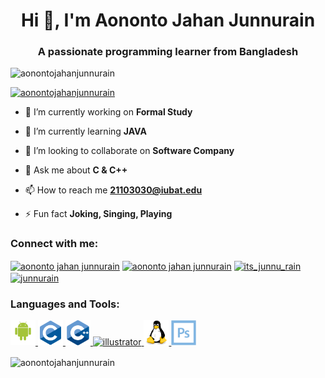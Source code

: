 
<h1 align="center">Hi 👋, I'm Aononto Jahan Junnurain</h1>
<h3 align="center">A passionate programming learner from Bangladesh</h3>

<p align="left"> <img src="https://komarev.com/ghpvc/?username=aonontojahanjunnurain&label=Profile%20views&color=0e75b6&style=flat" alt="aonontojahanjunnurain" /> </p>

<p align="left"> <a href="https://github.com/ryo-ma/github-profile-trophy"><img src="https://github-profile-trophy.vercel.app/?username=aonontojahanjunnurain" alt="aonontojahanjunnurain" /></a> </p>

- 🔭 I’m currently working on **Formal Study**

- 🌱 I’m currently learning **JAVA**

- 👯 I’m looking to collaborate on **Software Company**

- 💬 Ask me about **C & C++**

- 📫 How to reach me **21103030@iubat.edu**

- ⚡ Fun fact **Joking, Singing, Playing**

<h3 align="left">Connect with me:</h3>
<p align="left">
<a href="https://linkedin.com/in/aononto jahan junnurain" target="blank"><img align="center" src="https://raw.githubusercontent.com/rahuldkjain/github-profile-readme-generator/master/src/images/icons/Social/linked-in-alt.svg" alt="aononto jahan junnurain" height="30" width="40" /></a>
<a href="https://fb.com/aononto jahan junnurain" target="blank"><img align="center" src="https://raw.githubusercontent.com/rahuldkjain/github-profile-readme-generator/master/src/images/icons/Social/facebook.svg" alt="aononto jahan junnurain" height="30" width="40" /></a>
<a href="https://instagram.com/its_junnu_rain" target="blank"><img align="center" src="https://raw.githubusercontent.com/rahuldkjain/github-profile-readme-generator/master/src/images/icons/Social/instagram.svg" alt="its_junnu_rain" height="30" width="40" /></a>
<a href="https://www.youtube.com/c/junnurain" target="blank"><img align="center" src="https://raw.githubusercontent.com/rahuldkjain/github-profile-readme-generator/master/src/images/icons/Social/youtube.svg" alt="junnurain" height="30" width="40" /></a>
</p>

<h3 align="left">Languages and Tools:</h3>
<p align="left"> <a href="https://developer.android.com" target="_blank" rel="noreferrer"> <img src="https://raw.githubusercontent.com/devicons/devicon/master/icons/android/android-original-wordmark.svg" alt="android" width="40" height="40"/> </a> <a href="https://www.cprogramming.com/" target="_blank" rel="noreferrer"> <img src="https://raw.githubusercontent.com/devicons/devicon/master/icons/c/c-original.svg" alt="c" width="40" height="40"/> </a> <a href="https://www.w3schools.com/cpp/" target="_blank" rel="noreferrer"> <img src="https://raw.githubusercontent.com/devicons/devicon/master/icons/cplusplus/cplusplus-original.svg" alt="cplusplus" width="40" height="40"/> </a> <a href="https://www.adobe.com/in/products/illustrator.html" target="_blank" rel="noreferrer"> <img src="https://www.vectorlogo.zone/logos/adobe_illustrator/adobe_illustrator-icon.svg" alt="illustrator" width="40" height="40"/> </a> <a href="https://www.linux.org/" target="_blank" rel="noreferrer"> <img src="https://raw.githubusercontent.com/devicons/devicon/master/icons/linux/linux-original.svg" alt="linux" width="40" height="40"/> </a> <a href="https://www.photoshop.com/en" target="_blank" rel="noreferrer"> <img src="https://raw.githubusercontent.com/devicons/devicon/master/icons/photoshop/photoshop-line.svg" alt="photoshop" width="40" height="40"/> </a> </p>

<p><img align="center" src="https://github-readme-stats.vercel.app/api/top-langs?username=aonontojahanjunnurain&show_icons=true&locale=en&layout=compact" alt="aonontojahanjunnurain" /></p>
